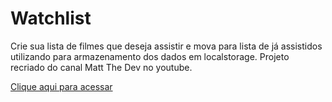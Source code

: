# Watchlist
Crie sua lista de filmes que deseja assistir e mova para lista de já assistidos utilizando para armazenamento dos dados em localstorage.
Projeto recriado do canal Matt The Dev no youtube.

[Clique aqui para acessar
](https://watchlist-rho.vercel.app/)
